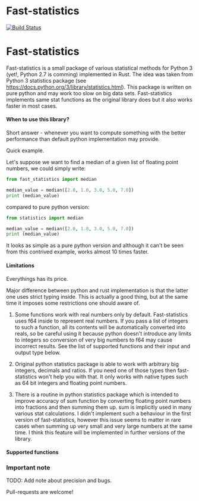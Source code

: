 # Fast-statistics

[![Build Status](https://travis-ci.com/risboo6909/fast-statistics.svg?token=sEoRH24ki1j8CFisEvo5&branch=master)](https://travis-ci.com/risboo6909/fast-statistics)

# Fast-statistics

Fast-statistics is a small package of various statistical methods for Python 3 (yet!, Python 2.7 is comming) implemented in Rust. The idea was taken from Python 3 statistics package (see https://docs.python.org/3/library/statistics.html). This package is written on pure python and may work too slow on big data sets. Fast-statistics implements same stat functions as the original library does but it also works faster in most cases.

#### When to use this library?

Short answer -  whenever you want to compute something with the better performance than default python implementation may provide.

Quick example.

Let's suppose we want to find a median of a given list of floating point numbers, we could simply write:
```python
from fast_statistics import median

median_value = median([2.0, 1.0, 3.0, 5.0, 7.0])
print (median_value)
```

compared to pure python version:

```python
from statistics import median

median_value = median([2.0, 1.0, 3.0, 5.0, 7.0])
print (median_value)
```

It looks as simple as a pure python version and although it can't be seen from this contrived example, works almost 10 times faster.

#### Limitations

Everythings has its price.

Major difference between python and rust implementation is that the latter one uses strict typing inside. This is actually a good thing, but at the same time it imposes some restrictions one should aware of.

1. Some functions work with real numbers only by default. Fast-statistics uses 
f64
 inside to represent real numbers. If you pass a list of integers to such a function, all its contents will be automatically converted into reals, so be careful using it because python doesn't introduce any limits to integers so conversion of very big numbers to 
f64
 may cause incorrect results. See the list of supported functions and their input and output type below.

2. Original python statistics package is able to work with arbitrary big integers, decimals and ratios. If you need one of those types then fast-statistics won't help you with that. It only works with native types such as 64 bit integers and floating point numbers.

3. There is a routine in python statistics package which is intended to improve accuracy of 
sum
 function by converting floating point numbers into fractions and then summing them up. 
sum
 is implicitly used in many various stat calculations. I didn't implement such a behaviour in the first version of fast-statistics, however this issue seems to matter in rare cases  when summing up very small and very large numbers at the same time. I think this feature will be implemented in further versions of the library.

#### Supported functions

### Important note
TODO: Add note about precision and bugs.

Pull-requests are welcome!
